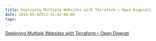 ```yaml
---
title: Deploying Multiple Websites with Terraform – Open Digerati
date: 2019-05-02T21:31:42-00:00
tags:
---
```


[Deploying Multiple Websites with Terraform – Open Digerati](https://blog.opendigerati.com/terraform-static-sites-53bdc591709a)
